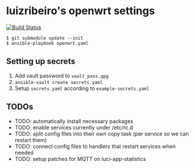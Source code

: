 # luizribeiro's openwrt settings

[![Build Status](https://travis-ci.com/luizribeiro/ansible-openwrt.svg?branch=master)](https://travis-ci.com/luizribeiro/ansible-openwrt)

```
$ git submodule update --init
$ ansible-playbook openwrt.yaml
```

## Setting up secrets

1. Add vault password to `vault_pass.gpg`
2. `ansible-vault create secrets.yaml`
3. Setup `secrets.yaml` according to `example-secrets.yaml`

## TODOs

* TODO: automatically install necessary packages
* TODO: enable services currently under /etc/rc.d
* TODO: split config files into their own copy task (per service so we can restart them)
* TODO: connect config files to handlers that restart services when needed
* TODO: setup patches for MQTT on luci-app-statistics
